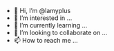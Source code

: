 - 👋 Hi, I’m @lamyplus
- 👀 I’m interested in ...
- 🌱 I’m currently learning ...
- 💞️ I’m looking to collaborate on ...
- 📫 How to reach me ...

<!---
lamyplus/lamyplus is a ✨ special ✨ repository because its `README.md` (this file) appears on your GitHub profile.
You can click the Preview link to take a look at your changes.
--->
